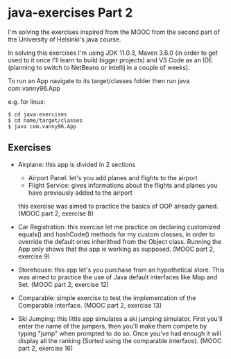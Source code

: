 # java-exercises Part 2

I'm solving the exercises inspired from the MOOC from the second part of the University of Helsinki's java course. 

In solving this exercises I'm using JDK 11.0.3, Maven 3.6.0 (in order to get used to it once I'll learn to build bigger projects) and VS Code as an IDE (planning to switch to NetBeans or Intellij in a couple of weeks).

To run an App navigate to its target/classes folder then run java com.vanny96.App

e.g. for linux:

    $ cd java-exercises
    $ cd name/target/classes
    $ java com.vanny96.App
    
## Exercises

* Airplane: this app is divided in 2 sections
  * Airport Panel: let's you add planes and flights to the airport
  * Flight Service: gives informations about the flights and planes you have previously added to the airport

  this exercise was aimed to practice the basics of OOP already gained. (MOOC part 2, exercise 8)

* Car Registration: this exercise let me practice on declaring customized equals() and hashCode() methods for my custom classes, in order to override the default ones inherithed from the Object class. Running the App only shows that the app is working as supposed. (MOOC part 2, exercise 9)

* Storehouse: this app let's you purchase from an hypothetical store. This was aimed to practice the use of Java default interfaces like Map and Set. (MOOC part 2, exercise 12)

* Comparable: simple exercise to test the implementation of the Comparable interface. (MOOC part 2, exercise 13)

* Ski Jumping: this little app simulates a ski jumping simulator. First you'll enter the name of the jumpers, then you'll make them compete by typing "jump" when prompted to do so. Once you've had enough it will display all the ranking (Sorted using the comparable interface). (MOOC part 2, exercise 16) 